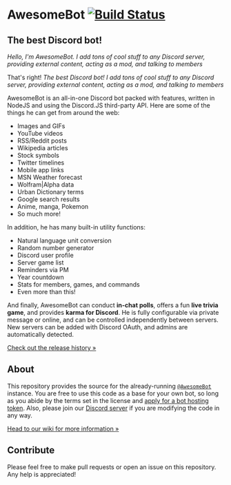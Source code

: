 AwesomeBot [![Build Status](https://travis-ci.org/BitQuote/AwesomeBot.svg?branch=master)](https://travis-ci.org/BitQuote/AwesomeBot)
==========

The best Discord bot!
---------------------

*Hello, I'm AwesomeBot. I add tons of cool stuff to any Discord server, providing external content, acting as a mod, and talking to members*

That's right! *The best Discord bot! I add tons of cool stuff to any Discord server, providing external content, acting as a mod, and talking to members*

AwesomeBot is an all-in-one Discord bot packed with features, written in NodeJS and using the Discord.JS third-party API. Here are some of the things he can get from around the web:

 - Images and GIFs
 - YouTube videos
 - RSS/Reddit posts
 - Wikipedia articles
 - Stock symbols
 - Twitter timelines
 - Mobile app links
 - MSN Weather forecast
 - Wolfram|Alpha data
 - Urban Dictionary terms
 - Google search results
 - Anime, manga, Pokemon
 - So much more!
 
In addition, he has many built-in utility functions:

 - Natural language unit conversion
 - Random number generator
 - Discord user profile
 - Server game list
 - Reminders via PM
 - Year countdown
 - Stats for members, games, and commands
 - Even more than this!

And finally, AwesomeBot can conduct **in-chat polls**, offers a fun **live trivia game**, and provides **karma for Discord**. He is fully configurable via private message or online, and can be controlled independently between servers. New servers can be added with Discord OAuth, and admins are automatically detected.

[Check out the release history »](http://awesome.awesomebot.xyz/)

About
-----

This repository provides the source for the already-running [`@AwesomeBot`](http://add.awesomebot.xyz/) instance. You are free to use this code as a base for your own bot, so long as you abide by the terms set in the license and [apply for a bot hosting token](http://self-host.awesomebot.xyz/). Also, please join our [Discord server](http://discord.awesomebot.xyz/) if you are modifying the code in any way.

[Head to our wiki for more information »](http://wiki.awesomebot.xyz/)

Contribute
----------

Please feel free to make pull requests or open an issue on this repository. Any help is appreciated!
